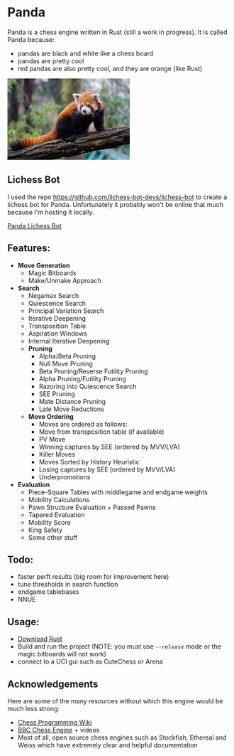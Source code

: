 # Panda
Panda is a chess engine written in Rust (still a work in progress). It is called Panda because:
- pandas are black and white like a chess board
- pandas are pretty cool
- red pandas are also pretty cool, and they are orange (like Rust)

![](logo.jpeg)

## Lichess Bot

I used the repo https://github.com/lichess-bot-devs/lichess-bot to create a lichess bot for Panda. Unfortunately it probably won't be online that much because I'm hosting it locally.

[Panda Lichess Bot](https://lichess.org/@/BotNickal)

## Features:
- __Move Generation__
  - Magic Bitboards
  - Make/Unmake Approach
- __Search__
  - Negamax Search
  - Quiescence Search
  - Principal Variation Search
  - Iterative Deepening
  - Transposition Table
  - Aspiration Windows
  - Internal Iterative Deepening
  - __Pruning__
    - Alpha/Beta Pruning
    - Null Move Pruning
    - Beta Pruning/Reverse Futility Pruning
    - Alpha Pruning/Futility Pruning
    - Razoring into Quiescence Search
    - SEE Pruning
    - Mate Distance Pruning
    - Late Move Reductions
  - __Move Ordering__
    - Moves are ordered as follows:
    - Move from transposition table (if available)
    - PV Move
    - Winning captures by SEE (ordered by MVV/LVA)
    - Killer Moves
    - Moves Sorted by History Heuristic
    - Losing captures by SEE (ordered by MVV/LVA)
    - Underpromotions
- __Evaluation__
  - Piece-Square Tables with middlegame and endgame weights
  - Mobility Calculations
  - Pawn Structure Evaluation + Passed Pawns
  - Tapered Evaluation
  - Mobility Score
  - King Safety
  + Some other stuff

## Todo:
- faster perft results (big room for improvement here)
- tune thresholds in search function
- endgame tablebases
- NNUE

## Usage:
- [Download Rust](https://www.rust-lang.org/)
- Build and run the project (NOTE: you must use ```--release``` mode or the magic bitboards will not work)
- connect to a UCI gui such as CuteChess or Arena

## Acknowledgements
Here are some of the many resources without which this engine would be much less strong:
- [Chess Programming Wiki](https://www.chessprogramming.org/Main_Page)
- [BBC Chess Engine](https://github.com/maksimKorzh/bbc) + videos
- Most of all, open source chess engines such as Stockfish, Ethereal and Weiss which have extremely clear and helpful documentation 
